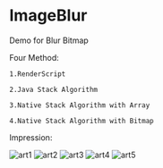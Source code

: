 ImageBlur
=========

Demo for Blur Bitmap 

Four Method:

    1.RenderScript
    
    2.Java Stack Algorithm
    
    3.Native Stack Algorithm with Array
    
    4.Native Stack Algorithm with Bitmap


Impression:

![art1](https://github.com/7heaven/bitmapMesh/blob/master/arts/arts1.gif)
![art2](https://github.com/7heaven/bitmapMesh/blob/master/arts/arts2.gif)
![art3](https://github.com/7heaven/bitmapMesh/blob/master/arts/arts3.png)
![art4](https://github.com/7heaven/bitmapMesh/blob/master/arts/arts4.png)
![art5](https://github.com/7heaven/bitmapMesh/blob/master/arts/arts5.png)

